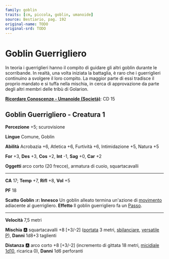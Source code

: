 ```yaml
---
family: goblin
traits: [cm, piccola, goblin, umanoide]
source: Bestiario, pag. 192
original-name: TODO
original-srd: TODO
---
```


# Goblin Guerrigliero

In teoria i guerriglieri hanno il compito di guidare gli altri goblin durante le scorribande. In realtà, una volta iniziata la battaglia, è raro che i guerriglieri continuino a svolgere il loro compito. La maggior parte di essi tradisce il proprio mandato e si tuffa nella mischia, in cerca di approvazione da parte degli altri membri delle tribù di Golarion.

**[Ricordare Conoscenze - Umanoide (Società)](/azioni/ricordare-conoscenze)**: CD 15

## Goblin Guerrigliero - Creatura 1

**Percezione** +5; scurovisione

**Lingue** Comune, Goblin

**Abilità** Acrobazia +6, Atletica +6, Furtività +6, Intimidazione +5, Natura +5

**For** +3, **Des** +3, **Cos** +2, **Int** -1, **Sag** +0, **Car** +2

**Oggetti** arco corto (20 frecce), armatura di cuoio, squartacavalli

***

**CA** 17; **Temp** +7, **Rifl** +8, **Vol** +5

**PF** 18

**Scatto Goblin :r: Innesco** Un goblin alleato termina un'azione di [movimento](/tratti/movimento) adiacente al guerrigliero. **Effetto** Il goblin guerrigliero fa un [Passo](/azioni/passo).

***

**Velocità** 7,5 metri

**Mischia** :a: squartacavalli +8 \[+3/-2] ([portata](/tratti/portata) 3 metri, [sbilanciare](/tratti/sbilanciare), [versatile P](/tratti/versatile)), **Danni** 1d8+3 taglienti

**Distanza** :a: arco corto +8 \[+3/-2] (incremento di gittata 18 metri, [micidiale 1d10](/tratti/micidiale), ricarica 0), **Danni** 1d6 perforanti

